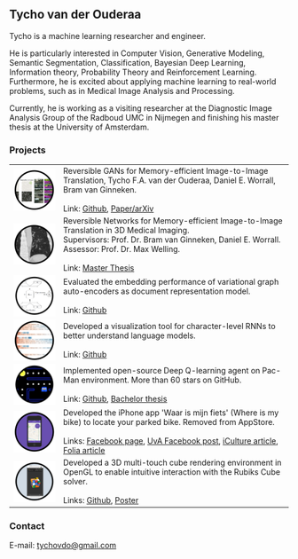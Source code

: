 ## Tycho van der Ouderaa
Tycho is a machine learning researcher and engineer.

He is particularly interested in Computer Vision, Generative Modeling, Semantic Segmentation, Classification, Bayesian Deep Learning, Information theory, Probability Theory and Reinforcement Learning. Furthermore, he is excited about applying machine learning to real-world problems, such as in Medical Image Analysis and Processing.

Currently, he is working as a visiting researcher at the Diagnostic Image Analysis Group of the Radboud UMC in Nijmegen and finishing his master thesis at the University of Amsterdam.

### Projects

<table style="width:100%">

<tr><td>
<img align="left" src="https://raw.githubusercontent.com/tychovdo/tychovdo.github.io/master/logo_revgan.png" width="200">
</td><td>
Reversible GANs for Memory-efficient Image-to-Image Translation, Tycho F.A. van der Ouderaa, Daniel E. Worrall, Bram van Ginneken.
<br><br>
Link: <a href="https://github.com/tychovdo/RevGAN">Github</a>, <a href="https://arxiv.org/abs/1902.02729">Paper/arXiv</a>
</td></tr>

<tr><td>
<img align="left" src="https://raw.githubusercontent.com/tychovdo/tychovdo.github.io/master/logo_lungs.png" width="200">
</td><td>
Reversible Networks for Memory-efficient Image-to-Image Translation in 3D Medical Imaging. <br>
Supervisors: Prof. Dr. Bram van Ginneken, Daniel E. Worrall. Assessor: Prof. Dr. Max Welling.
<br><br>
Link: <a href="http://www.scriptiesonline.uba.uva.nl/document/669368">Master Thesis</a>
</td></tr>

<tr><td>
<img align="left" src="https://raw.githubusercontent.com/tychovdo/tychovdo.github.io/master/logo_geovec.png" width="200">
</td><td>
Evaluated the embedding performance of variational graph auto-encoders as document representation model.
<br><br>
Link: <a href="https://github.com/tychovdo/Geo-Vec">Github</a>
</td></tr>

<tr><td>
<img align="left" src="https://raw.githubusercontent.com/tychovdo/tychovdo.github.io/master/logo_text.png" width="200">
</td><td>
Developed a visualization tool for character-level RNNs to better understand language models.
<br><br>
Link: <a href="https://github.com/tychovdo/Char-RNN-Understanding">Github</a>
</td></tr>

<tr><td>
<img align="left" src="https://raw.githubusercontent.com/tychovdo/tychovdo.github.io/master/logo_pacman.png" width="200">
</td><td>
Implemented open-source Deep Q-learning agent on Pac-Man environment.
More than 60 stars on GitHub.
<br><br>
Link: <a href="https://github.com/tychovdo/PacmanDQN">Github</a>, <a href="https://esc.fnwi.uva.nl/thesis/centraal/files/f323981448.pdf">Bachelor thesis</a>
</td></tr>

<tr><td>
<img align="left" src="https://raw.githubusercontent.com/tychovdo/tychovdo.github.io/master/logo_bike.png" width="200">
</td><td>
Developed the iPhone app 'Waar is mijn fiets' (Where is my bike) to locate your parked bike.
Removed from AppStore.
<br><br>
Links:
<a href="https://www.facebook.com/Waar-is-mijn-fiets-1969877673236736/">Facebook page</a>, 
<a href="https://www.facebook.com/UniversityofAmsterdam/posts/handig-uva-student-tycho-van-der-ouderaa-lanceerde-vorige-week-zijn-gratis-app-w/1052875591390226/">UvA Facebook post</a>, 
<a href="https://www.iculture.nl/nieuws/waar-is-mijn-fiets-terugvinden-iphone-app/">iCulture article</a>, 
<a href="https://www.folia.nl/actueel/95821/nooit-meer-zoeken-naar-je-fiets?fbclid=IwAR0F6niXxk1MGtyFLjYisOp5Z6p-cqeQutkRHsVEAJ6FOc-1zMddDpHY02g">Folia article</a>
</td></tr>

<tr><td>
<img align="left" src="https://raw.githubusercontent.com/tychovdo/tychovdo.github.io/master/logo_rubiks.PNG" width="200">
</td><td>
Developed a 3D multi-touch cube rendering environment in OpenGL to enable intuitive interaction with the Rubiks Cube solver.
<br><br>
Links: <a href="http://maicotimmerman.github.io/RubiksCube/">Github</a>,
<a href="http://maicotimmerman.github.io/RubiksCube/static/RubiksCubePoster.png">Poster</a> </td></tr>
</table>


### Contact

E-mail: tychovdo@gmail.com
